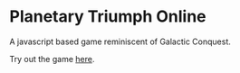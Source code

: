 Planetary Triumph Online
========================

A javascript based game reminiscent of Galactic Conquest.

Try out the game [here](https://googledrive.com/host/0BwSnjeZk1C5RQXZvTUc0NUtOc2M/).